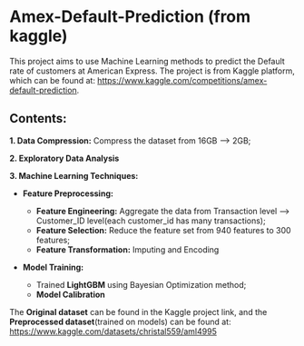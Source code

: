 # **Amex-Default-Prediction (from kaggle)** 

This project aims to use Machine Learning methods to predict the Default rate of customers at American Express. The project is from Kaggle platform, which can be found at: https://www.kaggle.com/competitions/amex-default-prediction. 

## Contents:
**1. Data Compression:** Compress the dataset from 16GB --> 2GB;

**2. Exploratory Data Analysis**

**3. Machine Learning Techniques:**
 * **Feature Preprocessing:**
   * **Feature Engineering:** Aggregate the data from Transaction level --> Customer_ID level(each customer_id has many transactions);
   * **Feature Selection:** Reduce the feature set from 940 features to 300 features;
   * **Feature Transformation:** Imputing and Encoding

 * **Model Training:**
   * Trained **LightGBM** using Bayesian Optimization method;
   * **Model Calibration**



The **Original dataset** can be found in the Kaggle project link, and the **Preprocessed dataset**(trained on models) can be found at: https://www.kaggle.com/datasets/christal559/aml4995
